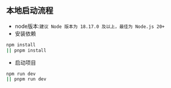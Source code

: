## 本地启动流程
- node版本:`建议 Node 版本为 18.17.0 及以上，最佳为 Node.js 20+`
- 安装依赖
```bash
npm install
|| pnpm install
```
- 启动项目
```bash
npm run dev
|| pnpm run dev
```
